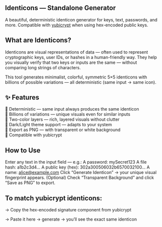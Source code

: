 ## Identicons — Standalone Generator

A beautiful, deterministic identicon generator for keys, text, passwords,
and more. Compatible with [yubicrypt](https://github.com/Ch1ffr3punk/yubicrypt) when using hex-encoded public keys. 

## What are Identicons?

Identicons are visual representations of data — often used to represent
cryptographic keys, user IDs, or hashes in a human-friendly way.
They help you visually verify that two keys or inputs are the same —
without comparing long strings of characters.

This tool generates minimalist, colorful, symmetric 5×5 identicons with
billions of possible variations — all deterministic (same input → same icon).

## ✨ Features

🔹 Deterministic — same input always produces the same identicon  
🔹 Billions of variations — unique visuals even for similar inputs  
🔹 Two-color layers — rich, layered visuals without clutter  
🔹 Dark/Light theme support — adapts to your system  
🔹 Export as PNG — with transparent or white background  
🔹 Compatible with yubicrypt   

## How to Use

Enter any text in the input field — e.g.:
A password: mySecret123
A file hash: a1b2c3d4...
A public key (hex): 302a300506032b6570032100...
A name: alice@example.com
Click “Generate Identicon” → your unique visual fingerprint appears.
(Optional) Check “Transparent Background” and click “Save as PNG” to export.

## To match yubicrypt identicons:

→ Copy the hex-encoded signature component from yubicrypt

→ Paste it here → generate → you’ll see the exact same identicon


